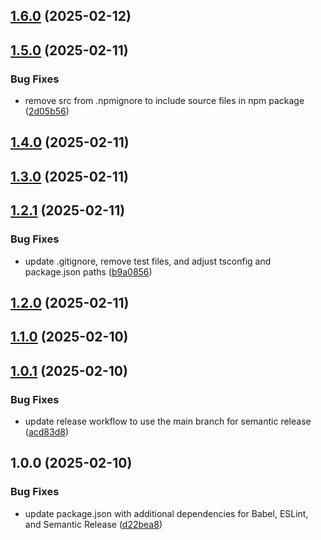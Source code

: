 ## [1.6.0](https://github.com/Ridvan-bot/npm-pohlman/compare/v1.5.0...v1.6.0) (2025-02-12)

## [1.5.0](https://github.com/Ridvan-bot/npm-pohlman/compare/v1.4.0...v1.5.0) (2025-02-11)

### Bug Fixes

* remove src from .npmignore to include source files in npm package ([2d05b56](https://github.com/Ridvan-bot/npm-pohlman/commit/2d05b5605eec3ce22c8893fbecafe215881b0e69))

## [1.4.0](https://github.com/Ridvan-bot/npm-pohlman/compare/v1.3.0...v1.4.0) (2025-02-11)

## [1.3.0](https://github.com/Ridvan-bot/npm-pohlman/compare/v1.2.1...v1.3.0) (2025-02-11)

## [1.2.1](https://github.com/Ridvan-bot/npm-pohlman/compare/v1.2.0...v1.2.1) (2025-02-11)

### Bug Fixes

* update .gitignore, remove test files, and adjust tsconfig and package.json paths ([b9a0856](https://github.com/Ridvan-bot/npm-pohlman/commit/b9a0856d9c28f02fdf6fbda99d4401275e975a52))

## [1.2.0](https://github.com/Ridvan-bot/npm-pohlman/compare/v1.1.0...v1.2.0) (2025-02-11)

## [1.1.0](https://github.com/Ridvan-bot/npm-pohlman/compare/v1.0.1...v1.1.0) (2025-02-10)

## [1.0.1](https://github.com/Ridvan-bot/npm-pohlman/compare/v1.0.0...v1.0.1) (2025-02-10)

### Bug Fixes

* update release workflow to use the main branch for semantic release ([acd83d8](https://github.com/Ridvan-bot/npm-pohlman/commit/acd83d8bbe10a892a4c960d09bd7b035a96cad94))

## 1.0.0 (2025-02-10)

### Bug Fixes

* update package.json with additional dependencies for Babel, ESLint, and Semantic Release ([d22bea8](https://github.com/Ridvan-bot/npm-pohlman/commit/d22bea84d50de66a7bb72094b12e9e93d7bc6c36))
